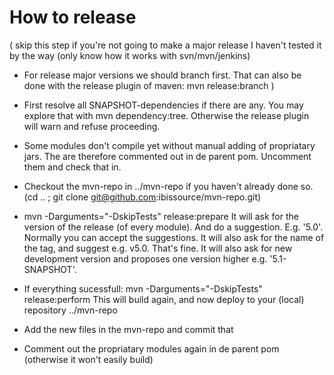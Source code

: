

How to release
==============

( skip this step if  you're not going to make a major release
  I haven't tested it by the way (only know how it works with svn/mvn/jenkins)
- For release major versions we should branch first. That can also be
  done with the release plugin of maven:
  mvn release:branch
 )


- First resolve all SNAPSHOT-dependencies if there are any. You may
  explore that with mvn dependency:tree. Otherwise the release plugin
  will warn and refuse proceeding.

- Some modules don't compile yet without manual adding of propriatary
  jars. The are therefore commented out in de parent pom. Uncomment them and
  check that in.

- Checkout the mvn-repo in ../mvn-repo if you haven't already done so.
  (cd .. ; git clone git@github.com:ibissource/mvn-repo.git)

- mvn -Darguments="-DskipTests"  release:prepare
  It will ask for the version of the release (of every module). And do a
  suggestion. E.g. '5.0'. Normally you can accept the suggestions.
  It will also ask for the name of the tag, and suggest
  e.g. v5.0. That's fine.
  It will also ask for new development version and proposes one
  version higher e.g. '5.1-SNAPSHOT'.


- If everything sucessfull:
  mvn -Darguments="-DskipTests"  release:perform
  This will build again, and now deploy to your (local) repository
  ../mvn-repo

- Add the new files  in the mvn-repo and commit that
- Comment out the propriatary modules again in de parent pom
  (otherwise it won't easily build)
